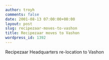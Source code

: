 ```yaml
---
author: troyh
comments: false
date: 2001-08-13 07:00:00+00:00
layout: post
slug: recipezaar-moves-to-vashon
title: Recipezaar moves to Vashon
wordpress_id: 1392
---
```


Recipezaar Headquarters re-location to Vashon
